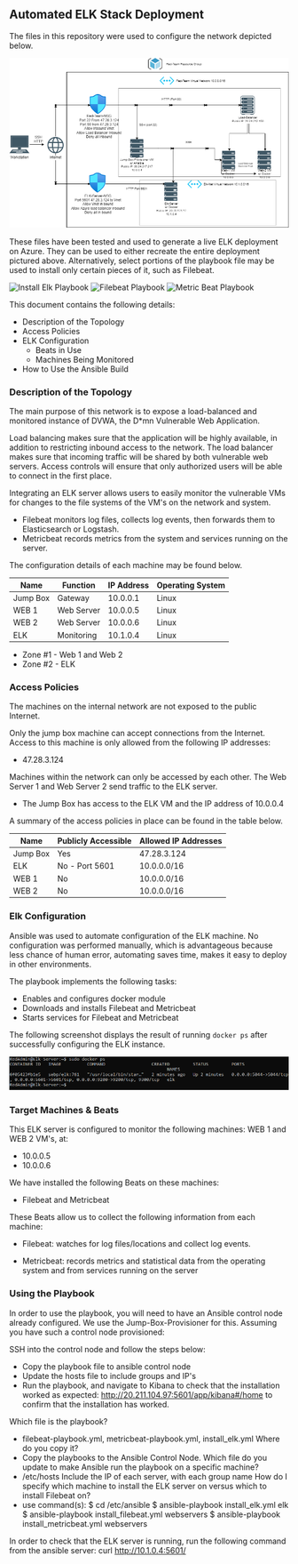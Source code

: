 ## Automated ELK Stack Deployment

The files in this repository were used to configure the network depicted below.

![Network Diagram](images/ELK-Diagram-Final.drawio.png)


These files have been tested and used to generate a live ELK deployment on Azure. They can be used to either recreate the entire deployment pictured above. Alternatively, select portions of the playbook file may be used to install only certain pieces of it, such as Filebeat.

  ![Install Elk Playbook](playbooks/install-elk.yml)
  ![Filebeat Playbook](playbooks/filebeat-playbook.yml)
  ![Metric Beat Playbook](playbooks/metricbeat-playbook.yml)

This document contains the following details:
- Description of the Topology
- Access Policies
- ELK Configuration
  - Beats in Use
  - Machines Being Monitored
- How to Use the Ansible Build


### Description of the Topology

The main purpose of this network is to expose a load-balanced and monitored instance of DVWA, the D*mn Vulnerable Web Application.

Load balancing makes sure that the application will be highly available, in addition to restricting inbound access to the network.
The load balancer makes sure that incoming traffic will be shared by both vulnerable web servers. Access controls will ensure that only authorized users will be able to connect in the first place.

Integrating an ELK server allows users to easily monitor the vulnerable VMs for changes to the file systems of the VM's on the network and system.

- Filebeat monitors log files, collects log events, then forwards them to Elasticsearch or Logstash.
- Metricbeat records metrics from the system and services running on the server. 


The configuration details of each machine may be found below.

| Name     | Function | IP Address | Operating System |
|----------|----------|------------|------------------|
| Jump Box | Gateway  | 10.0.0.1   | Linux            |
| WEB 1    |Web Server| 10.0.0.5   | Linux            |
| WEB 2    |Web Server| 10.0.0.6   | Linux            |
| ELK      |Monitoring| 10.1.0.4   | Linux            |

- Zone #1 - Web 1 and Web 2
- Zone #2 - ELK

### Access Policies

The machines on the internal network are not exposed to the public Internet. 

Only the jump box machine can accept connections from the Internet. Access to this machine is only allowed from the following IP addresses: 

- 47.28.3.124

Machines within the network can only be accessed by each other.
The Web Server 1 and Web Server 2 send traffic to the ELK server. 

- The Jump Box has access to the ELK VM and the IP address of 10.0.0.4

A summary of the access policies in place can be found in the table below.

| Name     | Publicly Accessible | Allowed IP Addresses |
|----------|---------------------|----------------------|
| Jump Box | Yes                 |    47.28.3.124       |
| ELK      | No - Port 5601      |    10.0.0.0/16      |
| WEB 1    | No                  |    10.0.0.0/16      |
| WEB 2    | No                  |    10.0.0.0/16     |

### Elk Configuration

Ansible was used to automate configuration of the ELK machine. No configuration was performed manually, which is advantageous because less chance of human error, automating saves time, makes it easy to deploy in other environments. 

The playbook implements the following tasks:
- Enables and configures docker module
- Downloads and installs Filebeat and Metricbeat
- Starts services for Filebeat and Metricbeat


The following screenshot displays the result of running `docker ps` after successfully configuring the ELK instance.

![docker ps output](images/docker-ps.PNG)

### Target Machines & Beats
This ELK server is configured to monitor the following machines:
WEB 1 and WEB 2 VM's, at:
- 10.0.0.5 
- 10.0.0.6

We have installed the following Beats on these machines: 
- Filebeat and Metricbeat


These Beats allow us to collect the following information from each machine:

- Filebeat: watches for log files/locations and collect log events. 

- Metricbeat: records metrics and statistical data from the operating system and from services running on the server 

### Using the Playbook
In order to use the playbook, you will need to have an Ansible control node already configured. We use the Jump-Box-Provisioner for this. Assuming you have such a control node provisioned: 

SSH into the control node and follow the steps below:

- Copy the playbook file to ansible control node
- Update the hosts file to include groups and IP's
- Run the playbook, and navigate to Kibana to check that the installation worked as expected: http://20.211.104.97:5601/app/kibana#/home to confirm that the installation has worked. 

Which file is the playbook? 
- filebeat-playbook.yml, metricbeat-playbook.yml, install_elk.yml
Where do you copy it?
- Copy the playbooks to the Ansible Control Node. 
Which file do you update to make Ansible run the playbook on a specific machine? 
- /etc/hosts
Include the IP of each server, with each group name How do I specify which machine to install the ELK server on versus which to install Filebeat on?
- use command(s): $ cd /etc/ansible $ ansible-playbook install_elk.yml elk $ ansible-playbook install_filebeat.yml webservers $ ansible-playbook install_metricbeat.yml webservers

In order to check that the ELK server is running, run the following command from the ansible server: curl http://10.1.0.4:5601/
